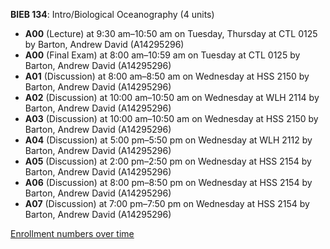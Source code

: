 **BIEB 134**: Intro/Biological Oceanography (4 units)

- **A00** (Lecture) at 9:30 am–10:50 am on Tuesday, Thursday at CTL 0125 by Barton, Andrew David (A14295296)
- **A00** (Final Exam) at 8:00 am–10:59 am on Tuesday at CTL 0125 by Barton, Andrew David (A14295296)
- **A01** (Discussion) at 8:00 am–8:50 am on Wednesday at HSS 2150 by Barton, Andrew David (A14295296)
- **A02** (Discussion) at 10:00 am–10:50 am on Wednesday at WLH 2114 by Barton, Andrew David (A14295296)
- **A03** (Discussion) at 10:00 am–10:50 am on Wednesday at HSS 2150 by Barton, Andrew David (A14295296)
- **A04** (Discussion) at 5:00 pm–5:50 pm on Wednesday at WLH 2112 by Barton, Andrew David (A14295296)
- **A05** (Discussion) at 2:00 pm–2:50 pm on Wednesday at HSS 2154 by Barton, Andrew David (A14295296)
- **A06** (Discussion) at 8:00 pm–8:50 pm on Wednesday at HSS 2154 by Barton, Andrew David (A14295296)
- **A07** (Discussion) at 7:00 pm–7:50 pm on Wednesday at HSS 2154 by Barton, Andrew David (A14295296)

[Enrollment numbers over time](./BIEB134.tsv)
